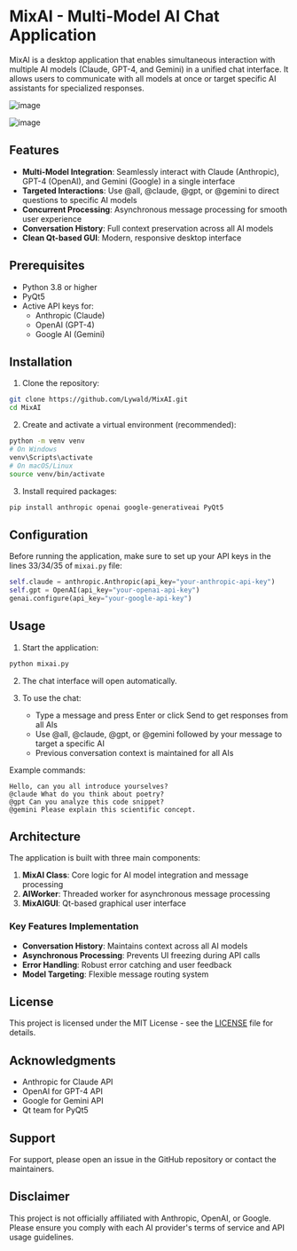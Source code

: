 # MixAI - Multi-Model AI Chat Application

MixAI is a desktop application that enables simultaneous interaction with multiple AI models (Claude, GPT-4, and Gemini) in a unified chat interface. It allows users to communicate with all models at once or target specific AI assistants for specialized responses.

![image](https://github.com/user-attachments/assets/f20b1f1a-0023-4a18-84ed-8c7fba9e0fe6)


![image](https://github.com/user-attachments/assets/08454301-df0a-4fab-b159-e152cfcaf959)


## Features

- **Multi-Model Integration**: Seamlessly interact with Claude (Anthropic), GPT-4 (OpenAI), and Gemini (Google) in a single interface
- **Targeted Interactions**: Use @all, @claude, @gpt, or @gemini to direct questions to specific AI models
- **Concurrent Processing**: Asynchronous message processing for smooth user experience
- **Conversation History**: Full context preservation across all AI models
- **Clean Qt-based GUI**: Modern, responsive desktop interface

## Prerequisites

- Python 3.8 or higher
- PyQt5
- Active API keys for:
  - Anthropic (Claude)
  - OpenAI (GPT-4)
  - Google AI (Gemini)

## Installation

1. Clone the repository:
```bash
git clone https://github.com/Lywald/MixAI.git
cd MixAI
```

2. Create and activate a virtual environment (recommended):
```bash
python -m venv venv
# On Windows
venv\Scripts\activate
# On macOS/Linux
source venv/bin/activate
```

3. Install required packages:
```bash
pip install anthropic openai google-generativeai PyQt5
```

## Configuration

Before running the application, make sure to set up your API keys in the lines 33/34/35 of `mixai.py` file:

```python
self.claude = anthropic.Anthropic(api_key="your-anthropic-api-key")
self.gpt = OpenAI(api_key="your-openai-api-key")
genai.configure(api_key="your-google-api-key")
```

## Usage

1. Start the application:
```bash
python mixai.py
```

2. The chat interface will open automatically.

3. To use the chat:
   - Type a message and press Enter or click Send to get responses from all AIs
   - Use @all, @claude, @gpt, or @gemini followed by your message to target a specific AI
   - Previous conversation context is maintained for all AIs

Example commands:
```
Hello, can you all introduce yourselves?
@claude What do you think about poetry?
@gpt Can you analyze this code snippet?
@gemini Please explain this scientific concept.
```

## Architecture

The application is built with three main components:

1. **MixAI Class**: Core logic for AI model integration and message processing
2. **AIWorker**: Threaded worker for asynchronous message processing
3. **MixAIGUI**: Qt-based graphical user interface

### Key Features Implementation

- **Conversation History**: Maintains context across all AI models
- **Asynchronous Processing**: Prevents UI freezing during API calls
- **Error Handling**: Robust error catching and user feedback
- **Model Targeting**: Flexible message routing system


## License

This project is licensed under the MIT License - see the [LICENSE](LICENSE) file for details.

## Acknowledgments

- Anthropic for Claude API
- OpenAI for GPT-4 API
- Google for Gemini API
- Qt team for PyQt5

## Support

For support, please open an issue in the GitHub repository or contact the maintainers.

## Disclaimer

This project is not officially affiliated with Anthropic, OpenAI, or Google. Please ensure you comply with each AI provider's terms of service and API usage guidelines.
